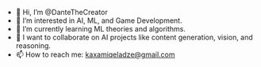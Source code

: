 - 👋 Hi, I’m @DanteTheCreator
- 👀 I’m interested in AI, ML, and Game Development.
- 🌱 I’m currently learning ML theories and algorithms.
- 💞️ I want to collaborate on AI projects like content generation, vision, and reasoning.
- 📫 How to reach me: kaxamiqeladze@gmail.com

<!---
DanteTheCreator/DanteTheCreator is a ✨ special ✨ repository because its `README.md` (this file) appears on your GitHub profile.
You can click the Preview link to take a look at your changes.
--->
